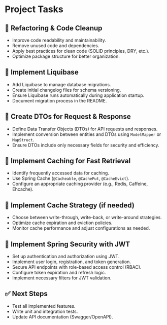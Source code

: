 # Project Tasks

## 📌 Refactoring & Code Cleanup
- Improve code readability and maintainability.
- Remove unused code and dependencies.
- Apply best practices for clean code (SOLID principles, DRY, etc.).
- Optimize package structure for better organization.

## 📌 Implement Liquibase
- Add Liquibase to manage database migrations.
- Create initial changelog files for schema versioning.
- Ensure Liquibase runs automatically during application startup.
- Document migration process in the README.

## 📌 Create DTOs for Request & Response
- Define Data Transfer Objects (DTOs) for API requests and responses.
- Implement conversion between entities and DTOs using `ModelMapper` or `MapStruct`.
- Ensure DTOs include only necessary fields for security and efficiency.

## 📌 Implement Caching for Fast Retrieval
- Identify frequently accessed data for caching.
- Use Spring Cache (`@Cacheable`, `@CachePut`, `@CacheEvict`).
- Configure an appropriate caching provider (e.g., Redis, Caffeine, Ehcache).

## 📌 Implement Cache Strategy (if needed)
- Choose between write-through, write-back, or write-around strategies.
- Optimize cache expiration and eviction policies.
- Monitor cache performance and adjust configurations as needed.

## 📌 Implement Spring Security with JWT
- Set up authentication and authorization using JWT.
- Implement user login, registration, and token generation.
- Secure API endpoints with role-based access control (RBAC).
- Configure token expiration and refresh logic.
- Implement necessary filters for JWT validation.

## ✅ Next Steps
- Test all implemented features.
- Write unit and integration tests.
- Update API documentation (Swagger/OpenAPI).
